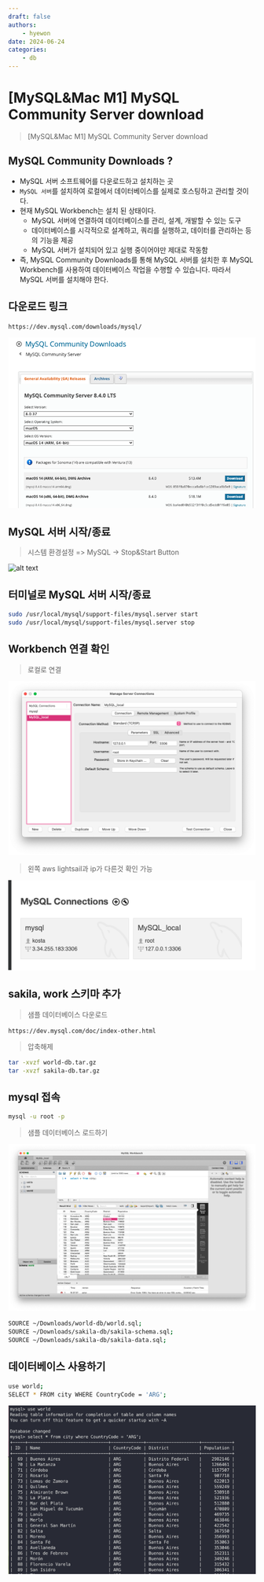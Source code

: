 ```yaml
---
draft: false
authors:
    - hyewon
date: 2024-06-24
categories:
    - db
---
```


# [MySQL&Mac M1] MySQL Community Server download

> [MySQL&Mac M1] MySQL Community Server download

<!-- more -->

## MySQL Community Downloads ?

-   MySQL 서버 소프트웨어를 다운로드하고 설치하는 곳
-   `MySQL 서버`를 설치하여 로컬에서 데이터베이스를 실제로 호스팅하고 관리할 것이다.
-   현재 MySQL Workbench는 설치 된 상태이다.
    -   MySQL 서버에 연결하여 데이터베이스를 관리, 설계, 개발할 수 있는 도구
    -   데이터베이스를 시각적으로 설계하고, 쿼리를 실행하고, 데이터를 관리하는 등의 기능을 제공
    -   MySQL 서버가 설치되어 있고 실행 중이어야만 제대로 작동함
-   즉, MySQL Community Downloads를 통해 MySQL 서버를 설치한 후 MySQL Workbench를 사용하여 데이터베이스 작업을 수행할 수 있습니다. 따라서 MySQL 서버를 설치해야 한다.

## 다운로드 링크

`https://dev.mysql.com/downloads/mysql/`

![alt text](./image/image-1.png)

## MySQL 서버 시작/종료

> 시스템 환경설정 => MySQL -> Stop&Start Button

![alt text](./image/image-2.png)

## 터미널로 MySQL 서버 시작/종료

```bash
sudo /usr/local/mysql/support-files/mysql.server start
sudo /usr/local/mysql/support-files/mysql.server stop
```

## Workbench 연결 확인

> 로컬로 연결

![alt text](./image/image-5.png)

> 왼쪽 aws lightsail과 ip가 다른것 확인 가능

![alt text](./image/image-6.png)

## sakila, work 스키마 추가

> 샘플 데이터베이스 다운로드

`https://dev.mysql.com/doc/index-other.html`

> 압축해제

```bash
tar -xvzf world-db.tar.gz
tar -xvzf sakila-db.tar.gz
```

## mysql 접속

```bash
mysql -u root -p
```

> 샘플 데이터베이스 로드하기

![alt text](./image/image-3.png)

```bash
SOURCE ~/Downloads/world-db/world.sql;
SOURCE ~/Downloads/sakila-db/sakila-schema.sql;
SOURCE ~/Downloads/sakila-db/sakila-data.sql;
```

## 데이터베이스 사용하기

```bash
use world;
SELECT * FROM city WHERE CountryCode = 'ARG';
```

![alt text](./image/image-4.png)
